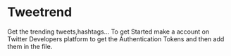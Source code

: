 # Tweetrend
Get the trending tweets,hashtags...
To get Started make a account on Twitter Developers platform to get the Authentication Tokens and then add them in the file.
